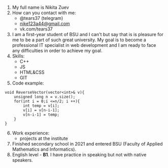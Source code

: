 1. My full name is Nikita Zuev
2. How can you contact with me:
    - @tears37 (telegram)
    - nike123a44@gmail.com
    - vk.com/tears37
3. I am a first-year student of BSU and I can't but say that is is pleasure for me to be a part of such great university. My goal is to become a professional IT specialist in web development and I am ready to face any difficulties in order to achieve my goal.
4. Skills:
    - C++
    - JS
    - HTML&CSS
    - GIT
5. Code example:
```
void ReverseVector(vector<int>& v){
    unsigned long n = v.size();
    for(int i = 0;i <=n/2; i ++){
        int temp = v[i];
        v[i] = v[n-i-1];
        v[n-i-1] = temp;
    }
}
```
6. Work experience:
    - projects at the institute
7. Finished secondary school in 2021 and entered BSU (Faculty of Applied Mathematics and Informatics).
8. English level - **B1**. I have practice in speaking but not with native speakers. 
